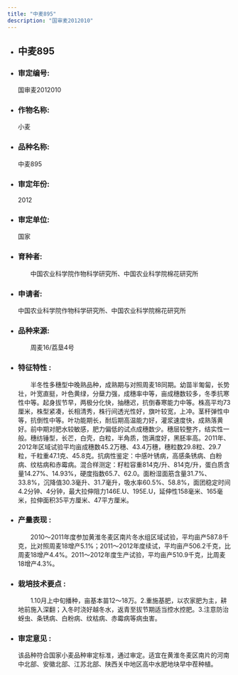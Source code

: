 ```yaml
---
title: "中麦895"
description: "国审麦2012010"
---
```

* ## 中麦895
* ###  审定编号:  
   国审麦2012010

*  ### 作物名称:  
   小麦

*   ###  品种名称: 
    中麦895

*   ### 审定年份: 
    2012

*   ### 审定单位:  
    国家

*   ### 育种者:  
    　　中国农业科学院作物科学研究所、中国农业科学院棉花研究所

*   ### 申请者:  
    中国农业科学院作物科学研究所、中国农业科学院棉花研究所

*   ### 品种来源:  
    　　周麦16/荔垦4号

*   ### 特征特性 : 
    　　半冬性多穗型中晚熟品种，成熟期与对照周麦18同期。幼苗半匍匐，长势壮，叶宽直挺，叶色黄绿，分蘖力强，成穗率中等，亩成穗数较多，冬季抗寒性中等。起身拔节早，两极分化快，抽穗迟，抗倒春寒能力中等。株高平均73厘米，株型紧凑，长相清秀，株行间透光性好，旗叶较宽，上冲。茎秆弹性中等，抗倒性中等。叶功能期长，耐后期高温能力好，灌浆速度快，成熟落黄好。前中期对肥水较敏感，肥力偏低的试点成穗数少。穗层较整齐，结实性一般。穗纺锤型，长芒，白壳，白粒，半角质，饱满度好，黑胚率高。2011年、2012年区域试验平均亩成穗数45.2万穗、43.4万穗，穗粒数29.8粒、29.7粒，千粒重47.1克、45.8克。抗病性鉴定：中感叶锈病，高感条锈病、白粉病、纹枯病和赤霉病。混合样测定：籽粒容重814克/升、814克/升，蛋白质含量14.27%、14.93%，硬度指数65.7、62.0。面粉湿面筋含量31.7%、33.8%，沉降值30.3毫升、31.7毫升，吸水率60.5%、58.8%，面团稳定时间4.2分钟、4分钟，最大拉伸阻力146E.U、195E.U，延伸性158毫米、165毫米，拉伸面积35平方厘米、47平方厘米。

*   ### 产量表现 : 
    　　2010～2011年度参加黄淮冬麦区南片冬水组区域试验，平均亩产587.8千克，比对照周麦18增产5.1%；2011～2012年度续试，平均亩产506.2千克，比周麦18增产4.4%。2011～2012年度生产试验，平均亩产510.9千克，比周麦18增产4.3%。

*   ### 栽培技术要点 : 
    　　1.10月上中旬播种，亩基本苗12～18万。2.重施基肥，以农家肥为主，耕地前施入深翻；入冬时浇好越冬水，返青至拔节期适当控水控肥。3.注意防治蚜虫、条锈病、白粉病、纹枯病、赤霉病等病虫害。

*   ### 审定意见 : 
    该品种符合国家小麦品种审定标准，通过审定。适宜在黄淮冬麦区南片的河南中北部、安徽北部、江苏北部、陕西关中地区高中水肥地块早中茬种植。
